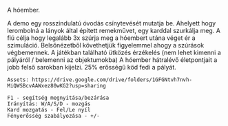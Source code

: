 A hóember.

A demo egy rosszindulatú óvodás csínytevését mutatja be. Ahelyett hogy lerombolná a lányok által épített remekművet, egy karddal szurkálja meg.
A fiú célja hogy legalább 3x szúrja meg a hóembert utána véget ér a szimuláció.
Belsőnézetből követhetjük figyelemmel ahogy a szúrások végbemennek.
A játékban található ütközés érzékelés (nem lehet kimenni a pályáról / belemenni az objektumokba)
A hóember hátralévő életpontjait a jobb felső sarokban kijelzi.
25% erősségű köd fedi a pályát.

    
    Assets: https://drive.google.com/drive/folders/1GFGNtvh7nvh-MiQWSBcvAAWxez80wKG2?usp=sharing

    F1 - segítség megnyitása/bezárása
    Irányítás: W/A/S/D - mozgás
    Kard mozgatás - Fel/Le nyíl
    Fényerősség szabályozása - +/-
